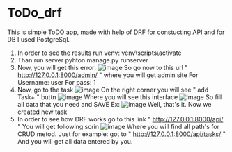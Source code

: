 # ToDo_drf
This is simple ToDO app, made with help of DRF for constucting API and for DB I used PostgreSql.

1) In order to see the results run venv:
    venv\scripts\activate
2) Than run server
    pyhton manage.py runserver
3) Now, you will get this error:
    ![image](https://user-images.githubusercontent.com/80515538/173546788-59f11e71-11ae-47ec-b6f0-df0eb69c33bf.png)
    So go now to this url " http://127.0.0.1:8000/admin/ " where you will get admin site
    For Username: user
    For pass: 1
4) Now, go to the task
    ![image](https://user-images.githubusercontent.com/80515538/173548045-9184a84b-b93c-40e5-b711-6b262db06e75.png)
    On the right corner you will see " add Task+ " buttn
    ![image](https://user-images.githubusercontent.com/80515538/173548331-e9638ba8-1b91-41fe-ac78-c805f46dd30a.png)
    Where you will see this interface
    ![image](https://user-images.githubusercontent.com/80515538/173548595-f70261d1-46f9-4488-bc3b-13607e4c9cb8.png)
    So fill all data that you need and SAVE
    Ex: 
    ![image](https://user-images.githubusercontent.com/80515538/173549424-63aecb4e-a290-4419-8ef2-70c96b8e24fd.png)
    Well, that's it. Now we created new task
5) In order to see how DRF works go to this link " http://127.0.0.1:8000/api/ "
    You will get following scrin
    ![image](https://user-images.githubusercontent.com/80515538/173549956-7a9e879b-b69a-40fe-b697-826584cfe6c6.png)
    Where you will find all path's for CRUD metod.
    Just for example: got to " http://127.0.0.1:8000/api/tasks/ "
    And you will get all data entered by you.
